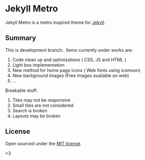 # Jekyll Metro

Jekyll Metro is a metro inspired theme for [Jekyll](http://jekyllrb.com).

## Summary

This is development branch.. Items currently under works are:

1. Code clean up and optimizations ( CSS, JS and HTML )
2. Light box implementation
3. New method for home page icons ( Web fonts using icomoon)
4. New background images (Free images available on web)
5. ...

Breakable stuff:
1. Tiles may not be responsive
2. Small tiles are not considered
3. Search is broken
4. Layouts may be broken

## License

Open sourced under the [MIT license](LICENSE.md).

<3
